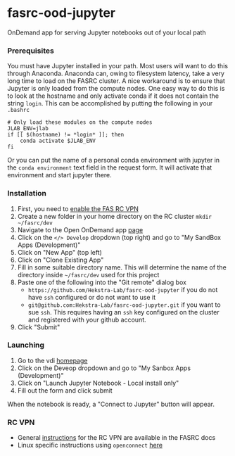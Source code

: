 # fasrc-ood-jupyter
OnDemand app for serving Jupyter notebooks out of your local path 

### Prerequisites
You must have Jupyter installed in your path. Most users will want to do this through Anaconda. Anaconda can, owing to filesystem latency, take a very
long time to load on the FASRC cluster. A nice workaround is to ensure that Jupyter is only loaded from the compute nodes. One easy way to do this is
to look at the hostname and only activate conda if it does not contain the string `login`. This can be accomplished by putting the following in your `.bashrc`

```shell
# Only load these modules on the compute nodes
JLAB_ENV=jlab
if [[ $(hostname) != *login* ]]; then
    conda activate $JLAB_ENV
fi
```

Or you can put the name of a personal conda environment with jupyter in the `conda environment` text field in the request form. It will activate that environment and start jupyter there.

### Installation
 1) First, you need to [enable the FAS RC VPN](#rc-vpn)
 2) Create a new folder in your home directory on the RC cluster
    `mkdir ~/fasrc/dev`
 3) Navigate to the Open OnDemand app [page](https://vdi.rc.fas.harvard.edu)
 4) Click on the `</> Develop` dropdown (top right) and go to "My SandBox Apps (Development)"
 5) Click on "New App" (top left)
 6) Click on "Clone Existing App"
 7) Fill in some suitable directory name. This will determine the name of the directory inside `~/fasrc/dev` used for this project
 8) Paste one of the following into the "Git remote" dialog box
    - `https://github.com/Hekstra-Lab/fasrc-ood-jupyter` if you do not have `ssh` configured or do not want to use it
    - `git@github.com:Hekstra-Lab/fasrc-ood-jupyter.git` if you want to sue `ssh`. This requires having an `ssh` key configured on the cluster and registered with your github account.
 9) Click "Submit"

### Launching
 1) Go to the vdi [homepage](https://vdi.rc.fas.harvard.edu)
 2) Click on the Deveop dropdown and go to "My Sanbox Apps (Development)"
 3) Click on "Launch Jupyter Notebook - Local install only"
 4) Fill out the form and click submit

When the notebook is ready, a "Connect to Jupyter" button will appear. 

### RC VPN
 - General [instructions](https://docs.rc.fas.harvard.edu/kb/vpn-setup/) for the RC VPN are available in the FASRC docs
 - Linux specific instructions using `openconnect` [here](https://docs.rc.fas.harvard.edu/kb/linux-vpn/)

